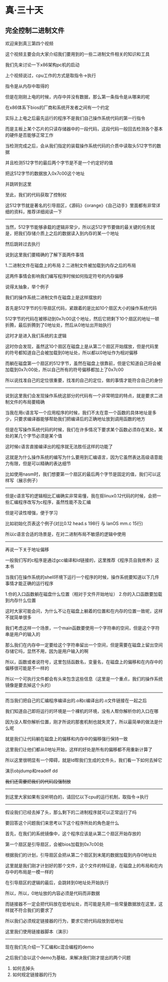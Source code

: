 # 真·三十天
## 完全控制二进制文件

欢迎来到真三第四个视频

这个视频主要会向大家介绍我们要用到的一些二进制文件相关的知识和工具

我们先来讨论一下x86架构pc机的启动

上个视频说过，cpu工作的方式是取指令->执行

指令是从内存中取得的

但是在刚刚上电的时候，内存中并没有数据，那么第一条指令是从哪来的呢

在x86体系下bios的厂商和系统开发者之间有一个约定

实际上上电之后最先运行的程序不是我们自己操作系统代码的第一行指令

而是主板上某个芯片的只读存储器中的一段代码，这段代码一般回去检测各个基本的硬件是否能够正常工作

当检测完成之后，会从我们指定的装载操作系统代码的介质中读取头512字节的数据

并且检测512字节的最后两个字节是不是一个约定好的值

把这512字节的数据放入0x7c00这个地址

并跳转到这里

至此，我们的代码获取了控制权

这512字节就是著名的引导扇区，《源码》《orange》《自己动手》里面都有非常详细的资料，推荐详细阅读一下

---

当然，512字节能够承载的逻辑非常少，所以这512字节要做的最关键的任务就是，把我们存储介质上之后的数据读入到内存的某一个地址

然后跳转过去执行

说到这里我们要精确的了解下面两件事情

1.二进制文件在磁盘上的布局
2.二进制文件被加载到内存之后的布局

这两件事情会影响我们编写程序时候如何指定符号的内存偏移

说得太抽象，举个例子

我们的操作系统二进制文件在磁盘上是这样摆放的

首先是512字节的引导扇区代码，紧跟着的是比如10个扇区大小的操作系统代码

512字节的代码在被移动到0x7c00这个地址，然后它把剩下10个扇区的地址一顿折腾，最后折腾到了0地址处，然后从0地址出开始执行

这时才是进入我们系统的主逻辑

这时你会发现，虽然这10个扇区在磁盘上是从第二个扇区开始摆放，但是代码里的符号都知道自己会被加载到0地址处，所以都以0地址作为相对偏移

而躺在磁盘第一个扇区的512字节，虽然在磁盘上很靠前，但是它知道自己将会被加载到0x7c00处，所以自己所有的符号偏移都加上了0x7c00

所以说找准自己的定位很重要，找准的自己的定位，做的事情才能符合自己的身份

---

说到这里我们会发现操作系统这部分的代码有一个非常明显的特点，就是要求二进制文件的布局要精确

当我在用c语言写一个应用程序的时候，我们不太在意一个函数的具体地址是多少，只要求编译器能够帮助我们把编译后的正确地址放到调用函数的地方

但是在写操作系统代码的时候，我们在许多情况下要求某个函数必须存在某处，某处的某几个字节必须是某个值

这时候c语言直接编译出的程序就无法胜任这样的功能了

这就是为什么操作系统的编写为什么要用到汇编语言，因为它虽然表达高级语意能力有限，但是可以精确的表达细节

比如使用nasm时，我们想要第一个扇区的最后两个字节是固定的值，我们可以这样写（展示例子）

---

但是c语言写的逻辑相比汇编确实非常易懂，我在抠linux0.12代码的时候，会把一些汇编程序改写为c程序，虽然性能不及汇编

但是可读性增强，便于学习

比如初始化页表这个例子(对比0.12 head.s 198行 与 lanOS mm.c 15行)

所以c语言合适的场景是，在对二进制布局不敏感的逻辑中使用

---

再说一下关于地址偏移

一般我们写的c程序是通过gcc编译和ld链接的，这里推荐《程序员自我修养》这本书

当我们在操作系统的shell环境下运行一个程序的时候，操作系统要知道以下几件事情才能正确的运行程序

1.你的入口函数躺在磁盘什么位置（相对于文件开始地址）
2.你的入口函数要加载到内存什么位置

这时大家可能会问，为什么不让在磁盘上躺着的位置和在内存的位置一致呢，这样不就简单很多

我们考虑这样一个场景，一个main函数要使用一个字符串的空间，但是这个字符串是用户的输入的

那么我们在内存中一定要给这个字符串留出一个空间，但是需要在磁盘上留出空间存储它吗，显然不用，因为是用户输入的啊

所以，函数或者说符号，这里包括函数名，变量名，在磁盘上的偏移和在内存中的偏移很可能是不一样的

所以一个可执行文件都会有头来包含这些信息（这里是一个重点，我们的操作系统镜像是要去掉这个头的）

---

而当我们把自己的汇编程序编译出的.o和c编译出的.o文件链接在一起之后

我们知道自己即将运行的环境是一个裸机的环境，没有人帮你解析你的入口在哪

因为没人帮你解析位置，刚才所说的那套机制也就失灵了，所以最简单的做法是什么呢

就是我们让代码躺在磁盘上的偏移和内存中的偏移强行保持一致

这里我们让他们都从0地址开始，这样的好处是所有的偏移都不用重新计算了

所以这里很明显有一个障碍，就是ld帮我们生成的文件头，我们看一下如何去掉它

演示objdump和readelf dd

~~我们还需要把我们的代码段强制放~~

---

到这里大家如果有没听明白的，请回忆以下cpu的运行机制，取指令->执行

---

假设我们已经去掉了头，那么剩下的二进制程序就可以正常运行了吗

要回答这个问题我们来思考以下这个程序所处的角色是什么

首先，在我们的系统镜像中，这个程序应该是从第二个扇区开始存放的

第一个扇区是引导扇区，会被bios加载到0x7c00处

根据我们的计划，引导扇区会把从第二个扇区到末尾的数据加载到内存0地址处

这里就是我们刚才计划好的那个文件，这个文件的特征是，在磁盘上的布局和在内存中的布局是一模一样的

在引导扇区的逻辑的最后，会跳转到0地址处开始执行

所以，所以，0地址放的内容必须是代码而非数据

而链接器不一定会把代码放在低地址处，而可能是先把一些常量数据放在这里，这样就不符合我们的要求了

所以我们必须规定链接器的行为，要求它把代码段放到低地址

这里我们使用链接器脚本（演示）

---

现在我们先介绍一下汇编和c混合编程的demo

之后我们会以这个demo为基础，来解决我们刚才提出的两个问题

1. 如何去掉头
2. 如何规定链接器的行为